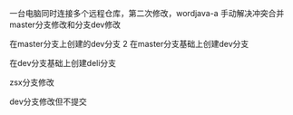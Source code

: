 一台电脑同时连接多个远程仓库，第二次修改，wordjava-a
手动解决冲突合并master分支修改和分支dev修改

在master分支上创建的dev分支 2
在master分支基础上创建dev分支

在dev分支基础上创建deli分支

zsx分支修改

dev分支修改但不提交